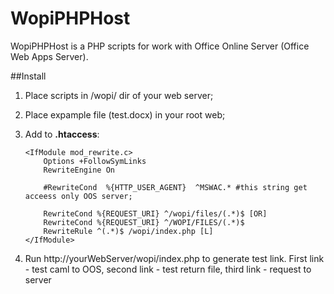 # WopiPHPHost

WopiPHPHost is a PHP scripts for work with Office Online Server (Office Web Apps Server).

##Install

1. Place scripts in /wopi/ dir of your web server;
2. Place expample file (test.docx) in your root web;
3. Add to **.htaccess**:

    ```
    <IfModule mod_rewrite.c>
        Options +FollowSymLinks
        RewriteEngine On

        #RewriteCond  %{HTTP_USER_AGENT}  ^MSWAC.* #this string get acceess only OOS server;

        RewriteCond %{REQUEST_URI} ^/wopi/files/(.*)$ [OR]
        RewriteCond %{REQUEST_URI} ^/WOPI/FILES/(.*)$
        RewriteRule ^(.*)$ /wopi/index.php [L]
    </IfModule>
    ```
3. Run http://yourWebServer/wopi/index.php to generate test link.
    First link - test caml to OOS,
    second link - test return file,
    third link - request to server
